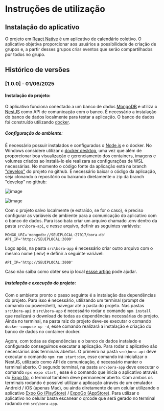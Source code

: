 # Instruções de utilização

## Instalação do aplicativo

O projeto em [React Native](https://reactnative.dev/) é um aplicativo de calendário coletivo. O aplicativo objetiva proporcionar aos usuários a possibilidade de criação de grupos e, a partir desses grupos criar eventos que serão compartilhados por todos no grupo.

## Histórico de versões

### [1.0.0] - 01/06/2025

#### Instalação do projeto:
O aplicativo funciona conectado a um banco de dados [MongoDB](https://www.mongodb.com/) e utiliza o [NestJS](https://nestjs.com/) como API de comunicação com o banco. É necessário a instalação do banco de dados localmente para testar a aplicação. O banco de dados foi construído utilizando [docker](https://www.docker.com/).

##### Configuração do ambiente:
É necessário possuir instalados e configurados o [Node.js](https://nodejs.org/) e o docker. No Windows considere utilizar o [docker desktop](https://docs.docker.com/desktop/), uma vez que além de proporcionar boa visualização e gerenciamento dos containers, imagens e volumes criados ao instalá-lo ele realizara as configurações de WSL necessárias.
No momento o código fonte da aplicação está na branch ["develop"](https://github.com/ICEI-PUC-Minas-PMV-ADS/pmv-ads-2025-1-e3-proj-mov-t2-agenda-compartilhada/tree/develop) do projeto no github. É necessário baixar o código da aplicação, seja clonando o repositório ou baixando diretamente o zip da branch "develop" no github:

![image](https://github.com/user-attachments/assets/8ac3427f-c961-4465-8117-75b296652f71)

![image](https://github.com/user-attachments/assets/ea856708-832b-4054-a380-d40d12a3acba)

Com o projeto salvo localmente (e extraído, se for o caso), é preciso configurar as variáveis de ambiente para a comunicação do aplicativo com o banco de dados. Para isso bata criar um arquivo chamado .env dentro da pasta ```src\bora-api```, e nesse arquivo, definir as seguintes variáveis:

```
MONGO_URI='mongodb://SEUIPLOCAL:27017/bora-db'
API_IP='http://SEUIPLOCAL:3000'
```

Logo após, na pasta ```src\bora-app``` é necessário criar outro arquivo com o mesmo nome (.env) e definir a seguinte variável:

```
API_IP='http://SEUIPLOCAL:3000'
```

Caso não saiba como obter seu ip local [essse artigo](https://canaltech.com.br/internet/como-descobrir-o-numero-de-ip/) pode ajudar.

##### Instalação e execução do projeto:

Com o ambiente pronto o passo seguinte é a instalação das dependências do projeto. Para isso é necessário, utilizando um terminal (prompt de comando ou powershell), navegar até a pasta do projeto. Nas pastas ```src\bora-api``` e ```src\bora-app``` é necessário rodar o comando ```npm install``` que realizará o download de todas as dependências necessárias do projeto. Ainda no terminal, na pasta raiz do projeto deve-se executar o comando ```docker-compose up -d```, esse comando realizará a instalação e criação do banco de dados no container docker.

Agora, com todas as dependências e o banco de dados instalado e configurado conseguimos executar a aplicação. Para rodar o aplicativo são necessários dois terminais abertos. O primeiro na pasta ```src\bora-api``` deve executar o comando ```npm run start:dev```, esse comando irá inicializar o NestJS, utilizado como API de comunicação, é necessário manter o terminal aberto. O segundo terminal, na pasta ```src\bora-app``` deve executar o comando ```npx expo start``` , esse é o comando que inicia o aplicativo através do [Expo Go](https://expo.dev/go), o terminal também deve permanecer aberto. Com ambos os terminais rodando é possível utilizar a aplicação através de um emulador Android / iOS (apenas Mac), ou ainda diretamente de um celular utilizando o aplicativo [Expo Go (PlayStore)](https://play.google.com/store/apps/details?id=host.exp.exponent&hl=en&pli=1) / [ExpoGo (AppStore)](https://apps.apple.com/br/app/expo-go/id982107779). Para utilizar o aplicativo no celular basta escanear o qrcode que será gerado no terminal rodando em ```src\bora-app```.
